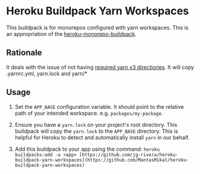 # Heroku Buildpack Yarn Workspaces

This buildpack is for monorepos configured with yarn workspaces. This is an appropriation of the [heroku-monorepo-buildpack](https://github.com/lstoll/heroku-buildpack-monorepo).

## Rationale
It deals with the issue of not having [required yarn v3 directiories](https://next.yarnpkg.com/getting-started/qa#which-files-should-be-gitignored). It will copy .yarnrc.yml, yarn.lock and yarn/*

## Usage

1. Set the `APP_BASE` configuration variable. It should point to the relative path of your intended workspace. e.g. `packages/my-package`.

2. Ensure you have a `yarn.lock` on your project's root directory. This buildpack will copy the `yarn.lock` to the `APP_BASE` directory. This is helpful for Heroku to detect and automatically install `yarn` in our behalf.

3. Add this buildpack to your app using the command: `heroku buildpacks:add -a <app> [https://github.com/jg-rivera/heroku-buildpack-yarn-workspaces](https://github.com/MantasMikal/heroku-buildpack-yarn-workspaces)`
